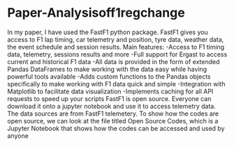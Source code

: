 # Paper-Analysisoff1regchange
In my paper, I have used the FastF1 python package. FastF1 gives you access to F1 lap timing, car telemetry and position, tyre data, weather data, the event schedule and session results.
Main features:
-Access to F1 timing data, telemetry, sessions results and more
-Full support for Ergast to access current and historical F1 data
-All data is provided in the form of extended Pandas DataFrames to make working with the data easy while having powerful tools available
-Adds custom functions to the Pandas objects specifically to make working with F1 data quick and simple
-Integration with Matplotlib to facilitate data visualization
-Implements caching for all API requests to speed up your scripts
FastF1 is open source. Everyone can download it onto a jupyter notebook and use it to access telemetry data. The data sources are from FastF1 telemetery. To show how the codes are open source, we can look at the file titled Open Source Codes, which is a Jupyter Notebook that shows how the codes can be accessed and used by anyone

